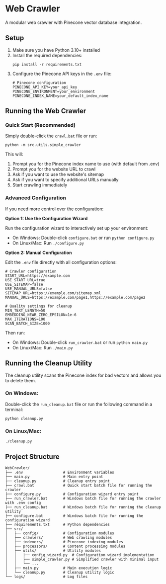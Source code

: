 # Web Crawler

A modular web crawler with Pinecone vector database integration.

## Setup

1. Make sure you have Python 3.10+ installed
2. Install the required dependencies:
   ```
   pip install -r requirements.txt
   ```
3. Configure the Pinecone API keys in the `.env` file:
   ```
   # Pinecone configuration
   PINECONE_API_KEY=your_api_key
   PINECONE_ENVIRONMENT=your_environment
   PINECONE_INDEX_NAME=your_default_index_name
   ```

## Running the Web Crawler

### Quick Start (Recommended)
Simply double-click the `crawl.bat` file or run:
```
python -m src.utils.simple_crawler
```

This will:
1. Prompt you for the Pinecone index name to use (with default from .env)
2. Prompt you for the website URL to crawl
3. Ask if you want to use the website's sitemap
4. Ask if you want to specify additional URLs manually
5. Start crawling immediately

### Advanced Configuration
If you need more control over the configuration:

**Option 1: Use the Configuration Wizard**
   
Run the configuration wizard to interactively set up your environment:
- On Windows: Double-click `configure.bat` or run `python configure.py`
- On Linux/Mac: Run `./configure.py`
   
**Option 2: Manual Configuration**
   
Edit the `.env` file directly with all configuration options:
```
# Crawler configuration
START_URL=https://example.com
USE_START_URL=true
USE_SITEMAP=false
USE_MANUAL_URLS=false
SITEMAP_URL=https://example.com/sitemap.xml
MANUAL_URLS=https://example.com/page1,https://example.com/page2

# Quality settings for cleanup
MIN_TEXT_LENGTH=50
EMBEDDING_NEAR_ZERO_EPSILON=1e-6
MAX_ITERATIONS=100
SCAN_BATCH_SIZE=1000
```

Then run:
- On Windows: Double-click `run_crawler.bat` or run `python main.py`
- On Linux/Mac: Run `./main.py`

## Running the Cleanup Utility

The cleanup utility scans the Pinecone index for bad vectors and allows you to delete them.

### On Windows:
Double-click the `run_cleanup.bat` file or run the following command in a terminal:
```
python cleanup.py
```

### On Linux/Mac:
```
./cleanup.py
```

## Project Structure

```
WebCrawler/
├── .env                  # Environment variables
├── main.py               # Main entry point
├── cleanup.py            # Cleanup entry point
├── crawl.bat             # Quick start batch file for running the crawler
├── configure.py          # Configuration wizard entry point
├── run_crawler.bat       # Windows batch file for running the crawler with .env config
├── run_cleanup.bat       # Windows batch file for running the cleanup utility
├── configure.bat         # Windows batch file for running the configuration wizard
├── requirements.txt      # Python dependencies
├── src/
│   ├── config/           # Configuration modules
│   ├── crawlers/         # Web crawling modules
│   ├── indexers/         # Pinecone indexing modules
│   ├── processors/       # Content processing modules
│   ├── utils/            # Utility modules
│   │   ├── config_wizard.py  # Configuration wizard implementation
│   │   ├── simple_crawler.py # Simplified crawler with minimal input
│   │   └── ...
│   ├── main.py           # Main execution logic
│   └── cleanup.py        # Cleanup utility logic
└── logs/                 # Log files
``` 